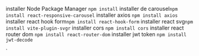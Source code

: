 installer Node Package Manager `npm install`
installer de carousel`npm install react-responsive-carousel`
installer axios `npm install axios`
installer react hook form`npm install react-hook-form`
installer react svg`npm install vite-plugin-svgr`
installer cors `npm install cors`
installer react router dom `npm install react-router-dom`
installer jwt token `npm install jwt-decode
`

` 


